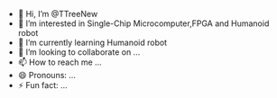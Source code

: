 - 👋 Hi, I’m @TTreeNew
- 👀 I’m interested in Single-Chip Microcomputer,FPGA and Humanoid robot
- 🌱 I’m currently learning Humanoid robot
- 💞️ I’m looking to collaborate on ...
- 📫 How to reach me ...
- 😄 Pronouns: ...
- ⚡ Fun fact: ...

<!---
TTreeNew/TTreeNew is a ✨ special ✨ repository because its `README.md` (this file) appears on your GitHub profile.
You can click the Preview link to take a look at your changes.
--->
